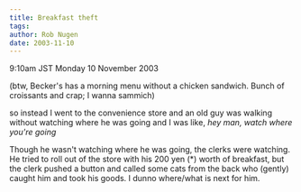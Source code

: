 ```yaml
---
title: Breakfast theft
tags: 
author: Rob Nugen
date: 2003-11-10
---
```


<p class=date>9:10am JST Monday 10 November 2003</p>

<p>(btw, Becker's has a morning menu without a chicken sandwich. Bunch
of croissants and crap; I wanna sammich)</p>

<p>so instead I went to the convenience store and an old guy was
walking without watching where he was going and I was like, <em>hey
man, watch where you're going</em></p>

<p>Though he wasn't watching where he was going, the clerks were
watching.  He tried to roll out of the store with his 200 yen (*)
worth of breakfast, but the clerk pushed a button and called some cats
from the back who (gently) caught him and took his goods. I dunno
where/what is next for him.</p>

